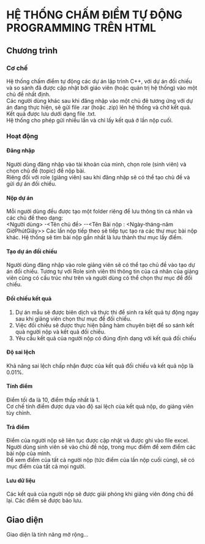 # HỆ THỐNG CHẤM ĐIỂM TỰ ĐỘNG PROGRAMMING TRÊN HTML
## Chương trình
### Cơ chế
Hệ thống chấm điểm tự động các dự án lập trình C++, với dự án đối chiếu và so sánh đã được cập nhật bới giáo viên (hoặc quản trị hệ thống) vào một chủ đề nhất định.<br>
Các người dùng khác sau khi đăng nhập vào một chủ đê tương ứng với dự án đang thực hiện, sẽ gửi file .rar (hoặc .zip) lên hệ thống và chờ kết quả.<br>
Kết quả được lưu dưới dạng file .txt. <br>
Hệ thống cho phép gửi nhiều lần và chỉ lấy kết quả ở lần nộp cuối.
### Hoạt động
#### Đăng nhập
Người dùng đăng nhập vào tài khoản của mình, chọn role (sinh viên) và chọn chủ đề (topic) để nộp bài. <br>
Riêng đối với role (giảng viên) sau khi đăng nhập sẽ có thể tạo chủ đề và gửi dự án đối chiếu.
#### Nộp dự án
Mỗi người dùng đều được tạo một folder riêng để lưu thông tin cá nhân và các chủ đề theo dạng:<br>
<Người dùng>
    -<Tên chủ đề>
        --<Tên Bài nộp : <Ngày-tháng-năm GiờPhútGiây>>
Các lần nộp tiếp theo sẽ tiếp tục tạo ra các thư mục bài nộp khác. Hệ thống sẽ tìm bài nộp gần nhất là lưu thành thư mục lấy điểm.
#### Tạo dự án đối chiếu
Người dùng đăng nhập vào role giảng viên sẽ có thể tạo chủ đề vào tạo dự án đối chiếu. Tương tự với Role sinh viên thì thông tin của cá nhân của giảng viên cũng có cấu trúc như trên và người dùng có thể chọn thư mục để đối chiếu.
#### Đối chiếu kết quả
1. Dự án mẫu sẽ được biên dịch và thực thi để sinh ra kết quả tự động ngay sau khi giảng viên chọn thư mục để đối chiếu.
2. Việc đối chiếu sẽ được thực hiện bằng hàm chuyên biệt để so sánh kết quả người nộp và kết quả đối chiếu.
3. Yêu cầu kết quả của người nộp có đúng định dạng với kết quả đối chiếu
#### Độ sai lệch
Khả năng sai lệch chấp nhận được của kết quả đối chiếu và kết quả nộp là 0.01%.
#### Tính điểm
Điểm tối đa là 10, điểm thấp nhất là 1.<br>
Cơ chế tính điểm được dựa vào độ sai lệch của kết quả nộp, do giảng viên tùy chỉnh.
#### Trả điểm
Điểm của người nộp sẽ liên tục được cập nhật và được ghi vào file excel. <br>
Người dùng sinh viên sẽ vào chủ đề nộp, trong mục điểm để xem điểm các bài nộp của mình.<br>
Để xem điểm của tất cả người nộp (tức điểm của lần nộp cuối cùng), sẽ có mục điểm của tất cả mọi người.
#### Lưu dữ liệu
Các kết quả của người nộp sẽ được giải phóng khi giảng viên đóng chủ đề lại. Các điểm sẽ được bảo lưu.

## Giao diện
Giao diện là tính năng mở rộng...